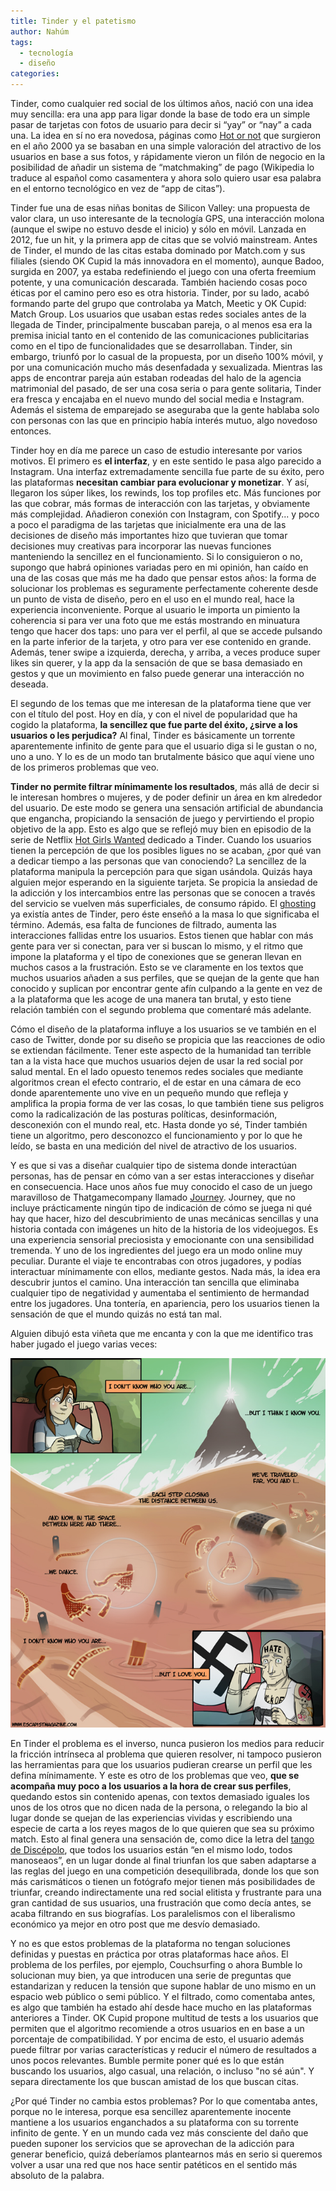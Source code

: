 ```yaml
---
title: Tinder y el patetismo
author: Nahúm
tags:
  - tecnología
  - diseño
categories:
---
```


Tinder, como cualquier red social de los últimos años, nació con una idea muy sencilla: era una app para ligar donde la base de todo era un simple pasar de tarjetas con fotos de usuario para decir si “yay” or “nay” a cada una. La idea en sí no era novedosa, páginas como [Hot or not](https://en.m.wikipedia.org/wiki/Hot_or_Not) que surgieron en el año 2000 ya se basaban en una simple valoración del atractivo de los usuarios en base a sus fotos, y rápidamente vieron un filón de negocio en la posibilidad de añadir un sistema de “matchmaking” de pago (Wikipedia lo traduce al español como casamentera y ahora solo quiero usar esa palabra en el entorno tecnológico en vez de “app de citas”).

Tinder fue una de esas niñas bonitas de Silicon Valley: una propuesta de valor clara, un uso interesante de la tecnología GPS, una interacción molona (aunque el swipe no estuvo desde el inicio) y sólo en móvil. Lanzada en 2012, fue un hit, y la primera app de citas que se volvió mainstream. Antes de Tinder, el mundo de las citas estaba dominado por Match.com y sus filiales (siendo OK Cupid la más innovadora en el momento), aunque Badoo, surgida en 2007, ya estaba redefiniendo el juego con una oferta freemium potente, y una comunicación descarada. También haciendo cosas poco éticas por el camino pero eso es otra historia. Tinder, por su lado, acabó formando parte del grupo que controlaba ya Match, Meetic y OK Cupid: Match Group. Los usuarios que usaban estas redes sociales antes de la llegada de Tinder, principalmente buscaban pareja, o al menos esa era la premisa inicial tanto en el contenido de las comunicaciones publicitarias como en el tipo de funcionalidades que se desarrollaban. Tinder, sin embargo, triunfó por lo casual de la propuesta, por un diseño 100% móvil, y por una comunicación mucho más desenfadada y sexualizada. Mientras las apps de encontrar pareja aún estaban rodeadas del halo de la agencia matrimonial del pasado, de ser una cosa seria o para gente solitaria, Tinder era fresca y encajaba en el nuevo mundo del social media e Instagram. Además el sistema de emparejado se aseguraba que la gente hablaba solo con personas con las que en principio había interés mutuo, algo novedoso entonces.

Tinder hoy en día me parece un caso de estudio interesante por varios motivos. El primero es **el interfaz**, y en este sentido le pasa algo parecido a Instagram. Una interfaz extremadamente sencilla fue parte de su éxito, pero las plataformas **necesitan cambiar para evolucionar y monetizar**. Y así, llegaron los súper likes, los rewinds, los top profiles etc. Más funciones por las que cobrar, más formas de interacción con las tarjetas, y obviamente más complejidad. Añadieron conexión con Instagram, con Spotify... y poco a poco el paradigma de las tarjetas que inicialmente era una de las decisiones de diseño más importantes hizo que tuvieran que tomar decisiones muy creativas para incorporar las nuevas funciones manteniendo la sencillez en el funcionamiento. Si lo consiguieron o no, supongo que habrá opiniones variadas pero en mi opinión, han caído en una de las cosas que más me ha dado que pensar estos años: la forma de solucionar los problemas es seguramente perfectamente coherente desde un punto de vista de diseño, pero en el uso en el mundo real, hace la experiencia inconveniente. Porque al usuario le importa un pimiento la coherencia si para ver una foto que me estás mostrando en minuatura tengo que hacer dos taps: uno para ver el perfil, al que se accede pulsando en la parte inferior de la tarjeta, y otro para ver ese contenido en grande. Además, tener swipe a izquierda, derecha, y arriba, a veces produce super likes sin querer, y la app da la sensación de que se basa demasiado en gestos y que un movimiento en falso puede generar una interacción no deseada. 

El segundo de los temas que me interesan de la plataforma tiene que ver con el título del post. Hoy en día, y con el nivel de popularidad que ha cogido la plataforma, **la sencillez que fue parte del éxito, ¿sirve a los usuarios o les perjudica?** Al final, Tinder es básicamente un torrente aparentemente infinito de gente para que el usuario diga si le gustan o no, uno a uno. Y lo es de un modo tan brutalmente básico que aquí viene uno de los primeros problemas que veo. 

**Tinder no permite filtrar mínimamente los resultados**, más allá de decir si le interesan hombres o mujeres, y de poder definir un área en km alrededor del usuario. De este modo se genera una sensación artificial de abundancia que engancha, propiciando la sensación de juego y pervirtiendo el propio objetivo de la app. Esto es algo que se reflejó muy bien en episodio de la serie de Netflix [Hot Girls Wanted](https://www.netflix.com/title/80115676?s=i&trkid=13752289) dedicado a Tinder. Cuando los usuarios tienen la percepción de que los posibles ligues no se acaban, ¿por qué van a dedicar tiempo a las personas que van conociendo? La sencillez de la plataforma manipula la percepción para que sigan usándola. Quizás haya alguien mejor esperando en la siguiente tarjeta. Se propicia la ansiedad de la adicción y los intercambios entre las personas que se conocen a través del servicio se vuelven más superficiales, de consumo rápido. El [ghosting](https://en.m.wikipedia.org/wiki/Ghosting_(relationships)) ya existía antes de Tinder, pero éste enseñó a la masa lo que significaba el término. 
Además, esa falta de funciones de filtrado, aumenta las interacciones fallidas entre los usuarios. Estos tienen que hablar con más gente para ver si conectan, para ver si buscan lo mismo, y el ritmo que impone la plataforma y el tipo de conexiones que se generan llevan en muchos casos a la frustración. Esto se ve claramente en los textos que muchos usuarios añaden a sus perfiles, que se quejan de la gente que han conocido y suplican por encontrar gente afín culpando a la gente en vez de a la plataforma que les acoge de una manera tan brutal, y esto tiene relación también con el segundo problema que comentaré más adelante. 

Cómo el diseño de la plataforma influye a los usuarios se ve también en el caso de Twitter, donde por su diseño se propicia que las reacciones de odio se extiendan fácilmente. Tener este aspecto de la humanidad tan terrible tan a la vista hace que muchos usuarios dejen de usar la red social por salud mental. En el lado opuesto tenemos redes sociales que mediante algoritmos crean el efecto contrario, el de estar en una cámara de eco donde aparentemente uno vive en un pequeño mundo que refleja y amplifica la propia forma de ver las cosas, lo que también tiene sus peligros como la radicalización de las posturas políticas, desinformación, desconexión con el mundo real, etc. Hasta donde yo sé, Tinder también tiene un algoritmo, pero desconozco el funcionamiento y por lo que he leído, se basta en una medición del nivel de atractivo de los usuarios. 

Y es que si vas a diseñar cualquier tipo de sistema donde interactúan personas, has de pensar en cómo van a ser estas interacciones y diseñar en consecuencia. Hace unos años fue muy conocido el caso de un juego maravilloso de Thatgamecompany llamado [Journey](https://en.m.wikipedia.org/wiki/Journey_). Journey, que no incluye prácticamente ningún tipo de indicación de cómo se juega ni qué hay que hacer, hizo del descubrimiento de unas mecánicas sencillas y una historia contada con imágenes un hito de la historia de los videojuegos. Es una experiencia sensorial preciosista y emocionante con una sensibilidad tremenda. Y uno de los ingredientes del juego era un modo online muy peculiar. Durante el viaje te encontrabas con otros jugadores, y podías interactuar mínimamente con ellos, mediante gestos. Nada más, la idea era descubrir juntos el camino. Una interacción tan sencilla que eliminaba cualquier tipo de negatividad y aumentaba el sentimiento de hermandad entre los jugadores. Una tontería, en apariencia, pero los usuarios tienen la sensación de que el mundo quizás no está tan mal.

Alguien dibujó esta viñeta que me encanta y con la que me identifico tras haber jugado el juego varias veces:

![](/assets/images/85879.jpg)

En Tinder el problema es el inverso, nunca pusieron los medios para reducir la fricción intrínseca al problema que quieren resolver, ni tampoco pusieron las herramientas para que los usuarios pudieran crearse un perfil que les defina mínimamente. Y este es otro de los problemas que veo, **que se acompaña muy poco a los usuarios a la hora de crear sus perfiles**, quedando estos sin contenido apenas, con textos demasiado iguales los unos de los otros que no dicen nada de la persona, o relegando la bio al lugar donde se quejan de las experiencias vividas y escribiendo una especie de carta a los reyes magos de lo que quieren que sea su próximo match. Esto al final genera una sensación de, como dice la letra del [tango de Discépolo](https://youtu.be/CpqMpNtvTZk), que todos los usuarios están “en el mismo lodo, todos manoseaos”, en un lugar donde al final triunfan los que saben adaptarse a las reglas del juego en una competición desequilibrada, donde los que son más carismáticos o tienen un fotógrafo mejor tienen más posibilidades de triunfar, creando indirectamente una red social elitista y frustrante para una gran cantidad de sus usuarios, una frustración que como decía antes, se acaba filtrando en sus biografías. Los paralelismos con el liberalismo económico ya mejor en otro post que me desvío demasiado.

Y no es que estos problemas de la plataforma no tengan soluciones definidas y puestas en práctica por otras plataformas hace años. El problema de los perfiles, por ejemplo, Couchsurfing o ahora Bumble lo solucionan muy bien, ya que introducen una serie de preguntas que estandarizan y reducen la tensión que supone hablar de uno mismo en un espacio web público o semi público. Y el filtrado, como comentaba antes, es algo que también ha estado ahí desde hace mucho en las plataformas anteriores a Tinder. OK Cupid propone multitud de tests a los usuarios que permiten que el algoritmo recomiende a otros usuarios en en base a un porcentaje de compatibilidad. Y por encima de esto, el usuario además puede filtrar por varias características y reducir el número de resultados a unos pocos relevantes. Bumble permite poner qué es lo que están buscando los usuarios, algo casual, una relación, o incluso "no sé aún". Y separa directamente los que buscan amistad de los que buscan citas. 

¿Por qué Tinder no cambia estos problemas? Por lo que comentaba antes, porque no le interesa, porque esa sencillez aparentemente inocente mantiene a los usuarios enganchados a su plataforma con su torrente infinito de gente. Y en un mundo cada vez más consciente del daño que pueden suponer los servicios que se aprovechan de la adicción para generar beneficio, quizá deberíamos plantearnos más en serio si queremos volver a usar una red que nos hace sentir patéticos en el sentido más absoluto de la palabra.
